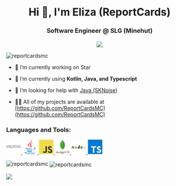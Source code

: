 <h1 align="center">Hi 👋, I'm Eliza (ReportCards)</h1>
<h3 align="center">Software Engineer @ SLG (Minehut)</h3>

<p align="center"><a href="https://discord.com/users/150729679962243075"><img align="center" src="https://lanyard-profile-readme.vercel.app/api/150729679962243075"></a></p>

<p align="left"> <img src="https://komarev.com/ghpvc/?username=reportcardsmc&label=Profile%20views&color=0e75b6&style=flat-square" alt="reportcardsmc" /> </p>


- 🔭 I’m currently working on Star

- 🌱 I’m currently using **Kotlin, Java, and Typescript**

- 🤝 I’m looking for help with [Java (SKNoise)](https://github.com/ReportCardsMC/SKNoise)

- 👨‍💻 All of my projects are available at [https://github.com/ReportCardsMC](https://github.com/ReportCardsMC)

<!-- <h3 align="left">Connect with me:</h3>
<p align="left">
<a href="https://twitter.com/reportcardsmc" target="blank"><img align="center" src="https://raw.githubusercontent.com/rahuldkjain/github-profile-readme-generator/master/src/images/icons/Social/twitter.svg" alt="reportcardsmc" height="30" width="40" /></a>
</p> -->

<h3 align="left">Languages and Tools:</h3>
<p align="left"> <a href="https://expressjs.com" target="_blank"> <img src="https://raw.githubusercontent.com/devicons/devicon/master/icons/express/express-original-wordmark.svg" alt="express" width="40" height="40"/> </a> <a href="https://www.java.com" target="_blank"> <img src="https://raw.githubusercontent.com/devicons/devicon/master/icons/java/java-original.svg" alt="java" width="40" height="40"/> </a> <a href="https://developer.mozilla.org/en-US/docs/Web/JavaScript" target="_blank"> <img src="https://raw.githubusercontent.com/devicons/devicon/master/icons/javascript/javascript-original.svg" alt="javascript" width="40" height="40"/> </a> <a href="https://www.mongodb.com/" target="_blank"> <img src="https://raw.githubusercontent.com/devicons/devicon/master/icons/mongodb/mongodb-original-wordmark.svg" alt="mongodb" width="40" height="40"/> </a> <a href="https://nodejs.org" target="_blank"> <img src="https://raw.githubusercontent.com/devicons/devicon/master/icons/nodejs/nodejs-original-wordmark.svg" alt="nodejs" width="40" height="40"/> </a> <a href="https://www.typescriptlang.org/" target="_blank"> <img src="https://raw.githubusercontent.com/devicons/devicon/master/icons/typescript/typescript-original.svg" alt="typescript" width="40" height="40"/> </a> </p>

<p><img align="left" src="https://github-readme-stats.vercel.app/api/top-langs?username=reportcardsmc&show_icons=true&theme=tokyonight&locale=en&layout=compact" alt="reportcardsmc" /></p>

<p>&nbsp;<img align="center" src="https://github-readme-stats.vercel.app/api?username=reportcardsmc&show_icons=true&theme=tokyonight&locale=en" alt="reportcardsmc" /></p>

<img align="center" src="https://github-readme-stats.vercel.app/api/wakatime?username=@reportcardsmc&compact=True"/>
